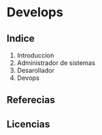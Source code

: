 <!--TITULO-->
# Develops

<!--Indice-->
## Indice

1. Introduccion
2. Administrador de sistemas
3. Desarollador
4. Devops

## Referecias
## Licencias
